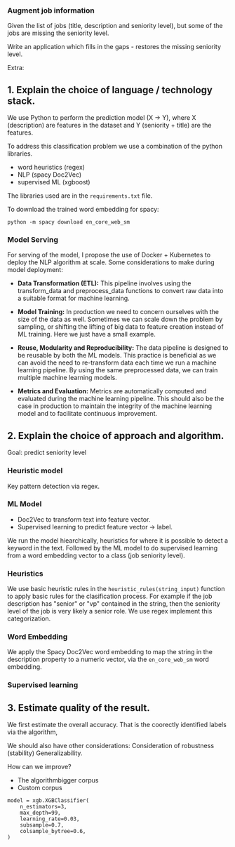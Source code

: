 ### Augment job information
Given the list of jobs (title, description and seniority level),
but some of the jobs are missing the seniority level.

Write an application which fills in the gaps - restores the missing seniority level.

Extra:

## 1. Explain the choice of language / technology stack.

We use Python to perform the prediction model (X -> Y), where X (description) are features in the dataset and Y (seniority + title) are the features.

To address this classification problem we use a combination of the python libraries.
- word heuristics (regex)
- NLP (spacy Doc2Vec)
- supervised ML (xgboost)

The libraries used are in the `requirements.txt` file.

To download the trained word embedding for spacy:

```python -m spacy download en_core_web_sm```

### Model Serving

For serving of the model, I propose the use of Docker + Kubernetes to deploy the NLP algorithm at scale. Some considerations to make during model deployment:

- **Data Transformation (ETL):** This pipeline involves using the transform_data and preprocess_data functions to convert raw data into a suitable format for machine learning. 

- **Model Training:**  In production we need to concern ourselves with the size of the data as well. Sometimes we can scale down the problem by sampling, or shifting the lifting of big data to feature creation instead of ML training. Here we just have a small example.

- **Reuse, Modularity and Reproducibility:** The data pipeline is designed to be reusable by both the ML models. This practice is beneficial as we can avoid the need to re-transform data each time we run a machine learning pipeline. By using the same preprocessed data, we can train multiple machine learning models.

- **Metrics and Evaluation:** Metrics are automatically computed and evaluated during the machine learning pipeline. This should also be the case in production to maintain the integrity of the machine learning model and to facilitate continuous improvement.

## 2. Explain the choice of approach and algorithm.

Goal: predict seniority level

### Heuristic model

Key pattern detection via regex.

### ML Model
- Doc2Vec to transform text into feature vector.
- Supervised learning to predict feature vector -> label.

We run the model hiearchically, heuristics for where it is possible to detect a keyword in the text. Followed by the ML model to do supervised learning from a word embedding vector to a class (job seniority level).

### Heuristics

We use basic heuristic rules in the `heuristic_rules(string_input)` function to apply basic rules for the clasification process. For example if the job description has "senior" or "vp" contained in the string, then the seniority level of the job is very likely a senior role. We use regex implement this categorization.

### Word Embedding

We apply the Spacy Doc2Vec word embedding to map the string in the description property to a numeric vector, via the `en_core_web_sm` word embedding.

### Supervised learning


## 3. Estimate quality of the result.

We first estimate the overall accuracy. That is the coorectly identified labels via the algorithm,

We should also have other considerations:
Consideration of robustness (stability)
Generalizability.

How can we improve?
- The algorithmbigger corpus
- Custom corpus


```
model = xgb.XGBClassifier(
    n_estimators=3,  
    max_depth=99,       
    learning_rate=0.03, 
    subsample=0.7,     
    colsample_bytree=0.6,  
)
```


